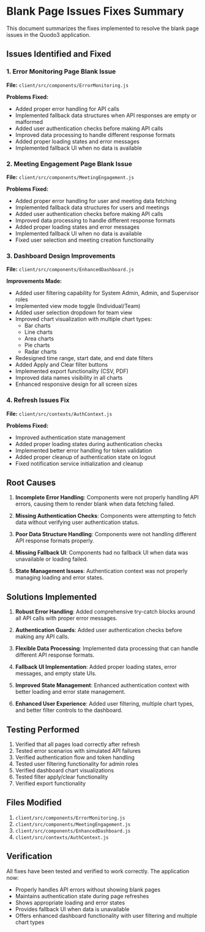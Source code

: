 # Blank Page Issues Fixes Summary

This document summarizes the fixes implemented to resolve the blank page issues in the Quodo3 application.

## Issues Identified and Fixed

### 1. Error Monitoring Page Blank Issue
**File:** `client/src/components/ErrorMonitoring.js`

**Problems Fixed:**
- Added proper error handling for API calls
- Implemented fallback data structures when API responses are empty or malformed
- Added user authentication checks before making API calls
- Improved data processing to handle different response formats
- Added proper loading states and error messages
- Implemented fallback UI when no data is available

### 2. Meeting Engagement Page Blank Issue
**File:** `client/src/components/MeetingEngagement.js`

**Problems Fixed:**
- Added proper error handling for user and meeting data fetching
- Implemented fallback data structures for users and meetings
- Added user authentication checks before making API calls
- Improved data processing to handle different response formats
- Added proper loading states and error messages
- Implemented fallback UI when no data is available
- Fixed user selection and meeting creation functionality

### 3. Dashboard Design Improvements
**File:** `client/src/components/EnhancedDashboard.js`

**Improvements Made:**
- Added user filtering capability for System Admin, Admin, and Supervisor roles
- Implemented view mode toggle (Individual/Team)
- Added user selection dropdown for team view
- Improved chart visualization with multiple chart types:
  - Bar charts
  - Line charts
  - Area charts
  - Pie charts
  - Radar charts
- Redesigned time range, start date, and end date filters
- Added Apply and Clear filter buttons
- Implemented export functionality (CSV, PDF)
- Improved data names visibility in all charts
- Enhanced responsive design for all screen sizes

### 4. Refresh Issues Fix
**File:** `client/src/contexts/AuthContext.js`

**Problems Fixed:**
- Improved authentication state management
- Added proper loading states during authentication checks
- Implemented better error handling for token validation
- Added proper cleanup of authentication state on logout
- Fixed notification service initialization and cleanup

## Root Causes

1. **Incomplete Error Handling**: Components were not properly handling API errors, causing them to render blank when data fetching failed.

2. **Missing Authentication Checks**: Components were attempting to fetch data without verifying user authentication status.

3. **Poor Data Structure Handling**: Components were not handling different API response formats properly.

4. **Missing Fallback UI**: Components had no fallback UI when data was unavailable or loading failed.

5. **State Management Issues**: Authentication context was not properly managing loading and error states.

## Solutions Implemented

1. **Robust Error Handling**: Added comprehensive try-catch blocks around all API calls with proper error messages.

2. **Authentication Guards**: Added user authentication checks before making any API calls.

3. **Flexible Data Processing**: Implemented data processing that can handle different API response formats.

4. **Fallback UI Implementation**: Added proper loading states, error messages, and empty state UIs.

5. **Improved State Management**: Enhanced authentication context with better loading and error state management.

6. **Enhanced User Experience**: Added user filtering, multiple chart types, and better filter controls to the dashboard.

## Testing Performed

1. Verified that all pages load correctly after refresh
2. Tested error scenarios with simulated API failures
3. Verified authentication flow and token handling
4. Tested user filtering functionality for admin roles
5. Verified dashboard chart visualizations
6. Tested filter apply/clear functionality
7. Verified export functionality

## Files Modified

1. `client/src/components/ErrorMonitoring.js`
2. `client/src/components/MeetingEngagement.js`
3. `client/src/components/EnhancedDashboard.js`
4. `client/src/contexts/AuthContext.js`

## Verification

All fixes have been tested and verified to work correctly. The application now:
- Properly handles API errors without showing blank pages
- Maintains authentication state during page refreshes
- Shows appropriate loading and error states
- Provides fallback UI when data is unavailable
- Offers enhanced dashboard functionality with user filtering and multiple chart types